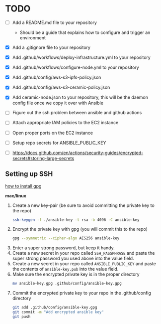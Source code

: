 # TODO

- [ ] Add a README.md file to your repository
    - Should be a guide that explains how to configure and trigger an environment
- [X] Add a .gitignore file to your repository
- [X] Add .github/workflows/deploy-infrastructure.yml to your repository
- [X] Add .github/workflows/configure-node.yml to your repository
- [X] Add  .github/config/aws-s3-ipfs-policy.json
- [X] Add .github/config/aws-s3-ceramic-policy.json
- [X] Add ceramic-node.json to your repository, this will be the daemon config file once we copy it over with Ansible
- [ ] Figure out the ssh problem between ansible and github actions
- [ ] Attach appropriate IAM policies to the EC2 instance
- [ ] Open proper ports on the EC2 instance
- [ ] Setup repo secrets for ANSIBLE_PUBLIC_KEY
- [ ] https://docs.github.com/en/actions/security-guides/encrypted-secrets#storing-large-secrets


## Setting up SSH

[how to install gpg](https://mikeross.xyz/gpg-without-gpgtools-on-mac/)

**mac/linux**
1. Create a new key-pair (be sure to avoid committing the private key to the repo)
    ```bash
    ssh-keygen -f ./ansible-key -t rsa -b 4096 -C ansible-key
    ```
2. Encrypt the private key with gpg (you will commit this to the repo)
    ```bash
    gpg --symmetric --cipher-algo AES256 ansible-key
    ```
3. Enter a super strong password, but keep it handy.
4. Create a new secret in your repo called `SSH_PASSPHRASE` and paste the super strong password you used above into the value field.
5. Create a new secret in your repo called `ANSIBLE_PUBLIC_KEY` and paste the contents of `ansible-key.pub` into the value field.
6. Make sure the encrypted private key is in the proper directory
    ```bash
    mv ansible-key.gpg .github/config/ansible-key.gpg
    ```
7. Commit the encrypted private key to your repo in the .github/config directory
    ```bash
    git add .github/config/ansible-key.gpg
    git commit -m "Add encrypted ansible key"
    git push
    ```

 
